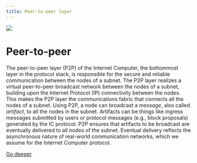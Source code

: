 ```yaml
---
title: Peer-to-peer layer
---
```


![](/img/how-it-works/peer-to-peer-p2p.600x300.jpg)

# Peer-to-peer

The peer-to-peer layer (P2P) of the Internet Computer, the bottommost layer in the protocol stack, is responsible for the secure and reliable communication between the nodes of a subnet.
The P2P layer realizes a virtual peer-to-peer broadcast network between the nodes of a subnet, building upon the Internet Protocol (IP) connectivity between the nodes.
This makes the P2P layer the communications fabric that connects all the nodes of a subnet.
Using P2P, a node can broadcast a *message*, also called *artifact*, to all the nodes in the subnet.
Artifacts can be things like ingress messages submitted by users or protocol messages (e.g., block proposals) generated by the IC protocol.
P2P ensures that artifacts to be broadcast are eventually delivered to all nodes of the subnet.
Eventual delivery reflects the asynchronous nature of real-world communication networks, which we assume for the Internet Computer protocol.

[Go deeper](/how-it-works/peer-to-peer-p2p/)
